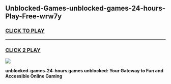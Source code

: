 
## Unblocked-Games-unblocked-games-24-hours-Play-Free-wrw7y
<h3>
<a href="https://premium76.site?title=unblocked-games-24-hours&ref=10A">CLICK TO PLAY</a></h3>
<hr>

<h3>
<a href="https://premium76.site?title=unblocked-games-24-hours&ref=10A">CLICK 2 PLAY</a>
  
</h3>

<a href="https://premium76.site?title=unblocked-games-24-hours&ref=10A"><img src="https://clearcache.store/games.png"></a>


**unblocked-games-24-hours games unblocked: Your Gateway to Fun and Accessible Online Gaming**
